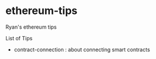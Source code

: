 # ethereum-tips
Ryan's ethereum tips

List of Tips
  - contract-connection : about connecting smart contracts